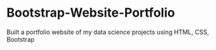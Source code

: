 # Bootstrap-Website-Portfolio
Built a portfolio website of my data science projects using HTML, CSS, Bootstrap
